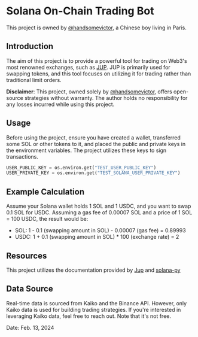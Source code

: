 # Solana On-Chain Trading Bot

This project is owned by [@handsomevictor](https://github.com/handsomevictor), a Chinese boy living in Paris.

## Introduction

The aim of this project is to provide a powerful tool for trading on Web3's most renowned exchanges, such as
[JUP](https://jup.ag/). JUP is primarily used for swapping tokens, and this tool focuses on utilizing it for trading
rather than traditional limit orders.

**Disclaimer**: This project, owned solely by [@handsomevictor](https://github.com/handsomevictor), offers open-source
strategies without warranty. The author holds no responsibility for any losses incurred while using this project.

## Usage

Before using the project, ensure you have created a wallet, transferred some SOL or other tokens to it, and placed the
public and private keys in the environment variables. The project utilizes these keys to sign transactions.

```python
USER_PUBLIC_KEY = os.environ.get("TEST_USER_PUBLIC_KEY")
USER_PRIVATE_KEY = os.environ.get("TEST_SOLANA_USER_PRIVATE_KEY")
```

## Example Calculation

Assume your Solana wallet holds 1 SOL and 1 USDC, and you want to swap 0.1 SOL for USDC. Assuming a gas fee of 0.00007
SOL and a price of 1 SOL = 100 USDC, the result would be:

- SOL: 1 - 0.1 (swapping amount in SOL) - 0.00007 (gas fee) = 0.89993
- USDC: 1 + 0.1 (swapping amount in SOL) * 100 (exchange rate) = 2

## Resources

This project utilizes the documentation provided by [Jup](https://station.jup.ag/docs/apis/swap-api)
and [solana-py](https://michaelhly.com/solana-py/)

## Data Source

Real-time data is sourced from Kaiko and the Binance API. However, only Kaiko data is used for building trading
strategies. If you're interested in leveraging Kaiko data, feel free to reach out. Note that it's not free.

Date: Feb. 13, 2024